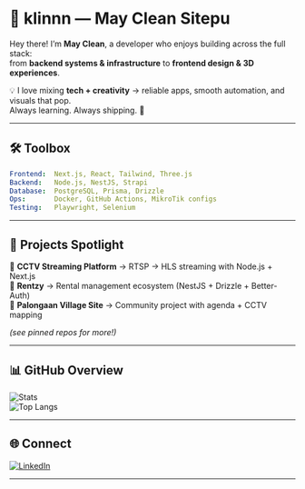 # 🌛 klinnn — May Clean Sitepu

Hey there! I’m **May Clean**, a developer who enjoys building across the full stack:  
from **backend systems & infrastructure** to **frontend design & 3D experiences**.  

💡 I love mixing **tech + creativity** → reliable apps, smooth automation, and visuals that pop.  
Always learning. Always shipping. 🚀

---

## 🛠️ Toolbox
```yaml
Frontend:  Next.js, React, Tailwind, Three.js  
Backend:   Node.js, NestJS, Strapi  
Database:  PostgreSQL, Prisma, Drizzle  
Ops:       Docker, GitHub Actions, MikroTik configs  
Testing:   Playwright, Selenium  
```

---

## 🚀 Projects Spotlight
🔹 **CCTV Streaming Platform** → RTSP → HLS streaming with Node.js + Next.js  
🔹 **Rentzy** → Rental management ecosystem (NestJS + Drizzle + Better-Auth)  
🔹 **Palongaan Village Site** → Community project with agenda + CCTV mapping  

*(see pinned repos for more!)*  

---

## 📊 GitHub Overview
![Stats](https://github-readme-stats.vercel.app/api?username=MayCleanSitepu&show_icons=true&theme=radical&hide_border=true)  
![Top Langs](https://github-readme-stats.vercel.app/api/top-langs/?username=MayCleanSitepu&layout=compact&theme=radical&hide_border=true)  

---

## 🌐 Connect
[![LinkedIn](https://img.shields.io/badge/LinkedIn-0A66C2.svg?&logo=linkedin&logoColor=white)](https://www.linkedin.com/in/mayclean-sitepu/)  

---
